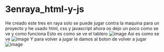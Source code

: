 # 3enraya_html-y-js
He creado este tres en raya solo se puede jugar contra la maquina para un proyecto y he usado html, css y javascript ahora os dejo un poco como se ve y como funciona 
Esto es como se ve el tablero 
![image](https://user-images.githubusercontent.com/83710698/228575621-30d78b22-7ef9-4e9f-bc2a-2fb2ae9fcb49.png)
Asi es como se ve 
![image](https://user-images.githubusercontent.com/83710698/228575895-fe871ca2-bd4b-4dd5-91a6-137982bf82e1.png)
Y para volver a jugar le damos al boton de volver a jugar
![image](https://user-images.githubusercontent.com/83710698/228576200-e3e6b964-de42-4db1-a106-cd3e7d799529.png)
